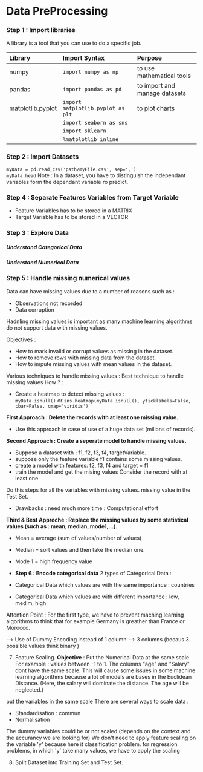 # Data PreProcessing


### **Step 1 : Import libraries**
A library is a tool that you can use to do a specific job.

| Library        | Import Syntax           | Purpose  |
|:-------------|:-------------|:-----|
|numpy|`import numpy as np`|to use mathematical tools|
|pandas|`import pandas as pd`|to import and manage datasets|
|matplotlib.pyplot|`import matplotlib.pyplot as plt`|to plot charts|
||`import seaborn as sns`||
||`import sklearn`||
||`%matplotlib inline`||

### **Step 2 : Import Datasets**
`myData = pd.read_csv('path/myFile.csv', sep=',')` \
`myData.head`
Note : In a dataset, you have to distinguish the independant variables form the dependant variable ro predict. 

### **Step 4 : Separate Features Variables from Target Variable**
- Feature Variables has to be stored in a MATRIX
- Target Variable has to be stored in a VECTOR


### **Step 3 : Explore Data**
##### ***Understand Categorical Data***
##### ***Understand Numerical Data***


### **Step 5 : Handle missing numerical values**

Data can have missing values due to a number of reasons such as :
- Observations not recorded
- Data corruption

Hadnling missing values is important as many machine learning algorithms do not support data with missing values.

Objectives :
- How to mark invalid or corrupt values as missing in the dataset.
- How to remove rows with missing data from the dataset.
- How to impute missing values with mean values in the dataset.

Various techniques to handle missing values :
Best technique to handle missing values
How ? :
- Create a heatmap to detect missing values : \
`myData.isnull()` or
`sns.heatmap(myData.isnull(), yticklabels=False, cbar=False, cmap='viridis')`

**First Approach : Delete the records with at least one missing value.**
- Use this approach in case of use of a huge data set (milions of records).

**Second Approach : Create a seperate model to handle missing values.**
- Suppose a dataset with : f1, f2, f3, f4, targetVariable. 
- suppose only the feature variable f1 contains some missing values. 
- create a model with features: f2, f3, f4 and target = f1 
- train the model and get the mising values
Consider the record with at least one 

Do this steps for all the variables with missing values.
missing value in the Test Set.
- Drawbacks : need much more time : Computational effort

**Third & Best Approche : Replace the missing values by some statistical values (such as : mean, median, mode1,...).**

- Mean = average (sum of values/number of values)
- Median = sort values and  then take the median one.
- Mode 1 = high frequency value 



- **Step 6 : Encode categorical data**
2 types of Categorical Data : 
- Categorical Data which values are with the same importance : countries 
- Categorical Data which values are with different importance : low, medim, high

Attention Point : For the first type, we have to prevent maching learning algorithms to think that for example Germany is greather than France or Morocco.

--> Use of Dummy Encoding 
instead of 1 column  --> 3 columns (becaus 3 possible values think binary )

7. Feature Scaling.
**Objective** : Put the Numerical Data at the same scale. For example : values between -1 to 1.
The columns "age" and "Salary" dont have the same scale. This will cause some issues in some machine learning algorithms because a lot of models are bases in the Euclidean Distance.  (Here, the salary will dominate the distance. The age will be neglected.) 

put the variables in the same scale 
There are several ways to scale data : 
- Standardisation : commun
- Normalisation 

The dummy variables could be or not scaled (depends on the context and the accurancy we are looking for)
We don't need to apply feature scaling on the variable 'y' because here it classification problem. for regression problems, in which 'y' take many values, we have to apply the scaling 

8. Split Dataset into Training Set and Test Set. 

